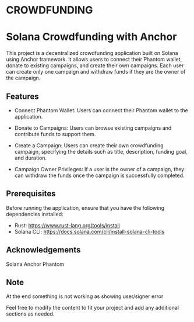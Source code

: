 # CROWDFUNDING
# Solana Crowdfunding with Anchor

This project is a decentralized crowdfunding application built on Solana using Anchor framework. It allows users to connect their Phantom wallet, donate to existing campaigns, and create their own campaigns. Each user can create only one campaign and withdraw funds if they are the owner of the campaign.

## Features

- Connect Phantom Wallet: Users can connect their Phantom wallet to the application.

- Donate to Campaigns: Users can browse existing campaigns and contribute funds to support them.

- Create a Campaign: Users can create their own crowdfunding campaign, specifying the details such as title, description, funding goal, and duration.

- Campaign Owner Privileges: If a user is the owner of a campaign, they can withdraw the funds once the campaign is successfully completed.

## Prerequisites

Before running the application, ensure that you have the following dependencies installed:

- Rust: https://www.rust-lang.org/tools/install
- Solana CLI: https://docs.solana.com/cli/install-solana-cli-tools



## Acknowledgements
Solana
Anchor
Phantom


## Note
At the end something is not working as showing user/signer error

Feel free to modify the content to fit your project and add any additional sections as needed.
